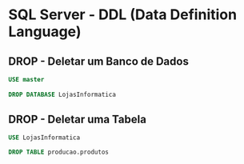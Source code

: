 # SQL Server - DDL (Data Definition Language)

## DROP - Deletar um Banco de Dados

~~~sql
USE master
 
DROP DATABASE LojasInformatica
~~~

## DROP - Deletar uma Tabela

~~~sql
USE LojasInformatica

DROP TABLE producao.produtos
~~~
